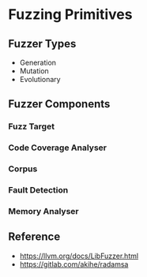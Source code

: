 # Fuzzing Primitives

## Fuzzer Types

* Generation
* Mutation
* Evolutionary

## Fuzzer Components

### Fuzz Target

### Code Coverage Analyser

### Corpus

### Fault Detection

### Memory Analyser


## Reference

* https://llvm.org/docs/LibFuzzer.html
* https://gitlab.com/akihe/radamsa
